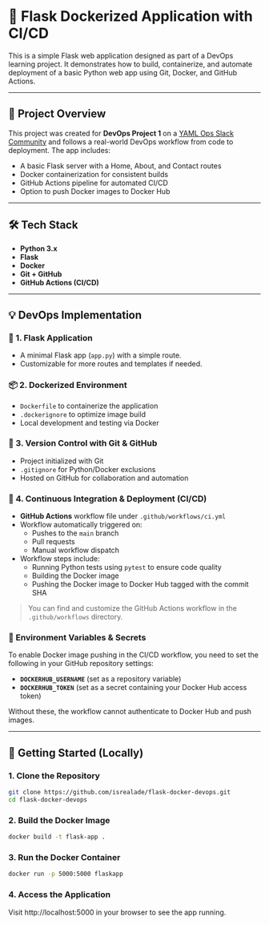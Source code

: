 # 🚀 Flask Dockerized Application with CI/CD

This is a simple Flask web application designed as part of a DevOps learning project. It demonstrates how to build, containerize, and automate deployment of a basic Python web app using Git, Docker, and GitHub Actions.

---

## 📌 Project Overview

This project was created for **DevOps Project 1** on a [YAML Ops Slack Community](https://yamlopscommunity.slack.com) and follows a real-world DevOps workflow from code to deployment. The app includes:

- A basic Flask server with a Home, About, and Contact routes
- Docker containerization for consistent builds
- GitHub Actions pipeline for automated CI/CD
- Option to push Docker images to Docker Hub
---

## 🛠️ Tech Stack

- **Python 3.x**
- **Flask**
- **Docker**
- **Git + GitHub**
- **GitHub Actions (CI/CD)**

---

## 💡 DevOps Implementation

### 🔧 1. Flask Application
- A minimal Flask app (`app.py`) with a simple route.
- Customizable for more routes and templates if needed.

### 📦 2. Dockerized Environment
- `Dockerfile` to containerize the application
- `.dockerignore` to optimize image build
- Local development and testing via Docker

### 📂 3. Version Control with Git & GitHub
- Project initialized with Git
- `.gitignore` for Python/Docker exclusions
- Hosted on GitHub for collaboration and automation

### 🔁 4. Continuous Integration & Deployment (CI/CD)
- **GitHub Actions** workflow file under `.github/workflows/ci.yml`
- Workflow automatically triggered on:
  - Pushes to the `main` branch
  - Pull requests
  - Manual workflow dispatch
- Workflow steps include:
  - Running Python tests using `pytest` to ensure code quality
  - Building the Docker image
  - Pushing the Docker image to Docker Hub tagged with the commit SHA

> You can find and customize the GitHub Actions workflow in the `.github/workflows` directory.

### 🔐 Environment Variables & Secrets

To enable Docker image pushing in the CI/CD workflow, you need to set the following in your GitHub repository settings:

- **`DOCKERHUB_USERNAME`** (set as a repository variable)
- **`DOCKERHUB_TOKEN`** (set as a secret containing your Docker Hub access token)

Without these, the workflow cannot authenticate to Docker Hub and push images.

---

## 🚀 Getting Started (Locally)

### 1. Clone the Repository
```bash
git clone https://github.com/isrealade/flask-docker-devops.git
cd flask-docker-devops
```

### 2. Build the Docker Image
```bash
docker build -t flask-app .
```

### 3. Run the Docker Container
```bash
docker run -p 5000:5000 flaskapp
```

### 4. Access the Application
Visit http://localhost:5000 in your browser to see the app running.